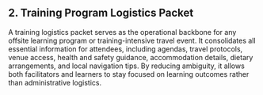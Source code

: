 ## 2. Training Program Logistics Packet

A training logistics packet serves as the operational backbone for any offsite learning program or training-intensive travel event. It consolidates all essential information for attendees, including agendas, travel protocols, venue access, health and safety guidance, accommodation details, dietary arrangements, and local navigation tips. By reducing ambiguity, it allows both facilitators and learners to stay focused on learning outcomes rather than administrative logistics.
